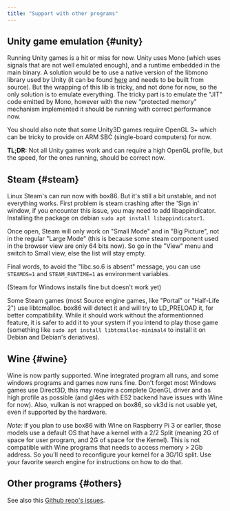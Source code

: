 ```yaml
---
title: "Support with other programs"
---
```


## Unity game emulation {#unity}

Running Unity games is a hit or miss for now. Unity uses Mono (which uses signals that are not well emulated enough),
and a runtime embedded in the main binary. A solution would be to use a native version of the libmono library used by
Unity (it can be found [here](https://github.com/Unity-Technologies/mono) and needs to be built from source). But the
wrapping of this lib is tricky, and not done for now, so the only solution is to emulate everything. The tricky part is
to emulate the "JIT" code emitted by Mono, however with the new "protected memory" mechanism implemented it should be
running with correct performance now.

You should also note that some Unity3D games require OpenGL 3+ which can be tricky to provide on ARM SBC (single-board
computers) for now.

**TL;DR:** Not all Unity games work and can require a high OpenGL profile, but the speed, for the ones running, should
be correct now.

## Steam {#steam}

Linux Steam's can run now with box86. But it's still a bit unstable, and not everything works. First problem is steam
crashing after the 'Sign in' window, if you encounter this issue, you may need to add libappindicator. Installing the
package on debian `sudo apt install libappindicator1`.

Once open, Steam will only work on "Small Mode" and in "Big Picture", not in the regular "Large Mode" (this is because
some steam component used in the browser view are only 64 bits now). So go in the "View" menu and switch to Small view,
else the list will stay empty.

Final words, to avoid the "libc.so.6 is absent" message, you can use `STEAMOS=1` and `STEAM_RUNTIME=1` as environment
variables.

(Steam for Windows installs fine but doesn't work yet)

Some Steam games (most Source engine games, like "Portal" or "Half-Life 2") use libtcmalloc. box86 will detect it and
will try to LD_PRELOAD it, for better compatibility. While it should work without the aformentionned feature, it is
safer to add it to your system if you intend to play those game (something like `sudo apt install libtcmalloc-minimal4`
to install it on Debian and Debian's deriatives).

## Wine {#wine}

Wine is now partly supported. Wine integrated program all runs, and some windows programs and games now runs fine.
Don't forget most Windows games use Direct3D, this may require a complete OpenGL driver and as high profile as possible
(and gl4es with ES2 backend have issues with Wine for now). Also, vulkan is not wrapped on box86, so vk3d is not usable
yet, even if supported by the hardware.

*Note:* if you plan to use box86 with Wine on Raspberry Pi 3 or earlier, those models use a default OS that have a
kernel with a 2/2 Split (meaning 2G of space for user program, and 2G of space for the Kernel). This is not compatible
with Wine programs that needs to access memory > 2Gb address. So you'll need to reconfigure your kernel for a 3G/1G
split. Use your favorite search engine for instructions on how to do that.

## Other programs {#others}

See also this [Github repo's issues](https://github.com/ptitSeb/box86-compatibility-list/issues).
